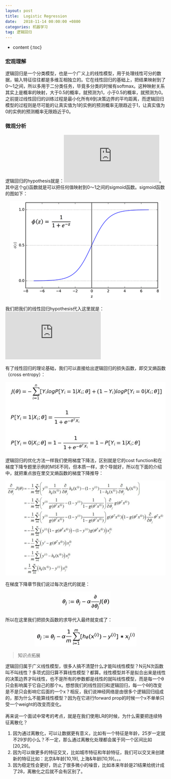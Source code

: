 ```yaml
---
layout: post
title:  Logistic Regression
date:   2018-11-14 00:00:00 +0800
categories: 机器学习
tag: 逻辑回归
---
```


* content
{:toc}


### 宏观理解
逻辑回归是一个分类模型，也是一个广义上的线性模型，用于处理线性可分的数据，输入特征往往都是多维互相独立的。它在线性回归的基础上，把结果映射到了0～1之间，所以多用于二分类任务，毕竟多分类的时候有softmax。这种映射关系其实上是概率的映射，大于0.5的概率，就预测为1，小于0.5的概率，就预测为0。之前提过线性回归的训练过程是最小化所有θ到决策边界的平均距离，而逻辑回归模型的过程则是尽可能的让真实值为1的实例的预测概率无限趋近于1，让真实值为0的实例的预测概率无限趋近于0。

### 微观分析
逻辑回归的hypothesis就是：![](https://latex.codecogs.com/gif.latex?h_%5Ctheta%28x%29%20%3D%20g%28%5Ctheta%5ETX%29)。其中这个g()函数就是可以把任何值映射到0～1之间的sigmoid函数。sigmoid函数的图如下：

<p align="center"> 
  <img src="/imgs/logisticregression/1.png">
</p>

我们把我们的线性回归hypothesis代入这里就是：![](https://latex.codecogs.com/gif.latex?g%28%5Ctheta%5ETX%29%20%3D%20%5Cfrac%7B1%7D%7B1%20&plus;%20e%5E%7B-%5Ctheta%20%5ETX%7D%7D)

有了线性回归的理论基础，我们可以直接给出逻辑回归的损失函数，即交叉熵函数（cross entropy）：

<p align="center"> 
  <img src="/imgs/logisticregression/2.png">
</p>

逻辑回归的优化方法一样我们使用梯度下降法，区别就是它的cost function和在梯度下降专题里示例的MSE不同，但本质一样，求个导就好，所以在下面的介绍中，就把重点放在里交叉熵函数的梯度下降推导：

<p align="center"> 
  <img src="/imgs/logisticregression/3.png">
</p>

在梯度下降章节我们说过每次迭代的就是：


<p align="center"> 
  <img src="/imgs/logisticregression/4.png">
</p>
 

所以在这里我们把损失函数的求导代入最终就变成了：

<p align="center"> 
  <img src="/imgs/logisticregression/5.png">
</p>

> 知识点拓展

逻辑回归属于广义线性模型，很多人搞不清楚什么才能叫线性模型？N元N次函数叫不叫线性？多项式回归算不算线性模型？都算。线性模型并不是拟合出来是线性的决策边界才叫线性，也不是所有的参数都是线性的就叫线性模型，而是每一个θ只会影响属于它自己的那个x。想想我们的线性回归和逻辑回归，每一个θ的改变是不是只会影响它后面的一个x？相反，我们说神经网络是由很多个逻辑回归组成的，那为什么不能算线性模型？因为在它进行forward prop的时候一个x不单单只受一个weight的改变而变化。
<br/><br/>
再来说一个面试中常考的考点，就是在我们使用LR的时候，为什么需要把连续特征离散化？

1. 因为通过离散化，可以让数据更有意义，比如有一个特征是年龄，25岁一定就不29岁的小么？不一定，那么通过离散化处理都会属于同一个区间比如[20,29]。
2. 因为可以做更多的特征交叉，比如城市特征和年龄特征，我们可以交叉来创建新的特征比如：北京&年龄[10,19], 上海&年龄[10,19]。。。
3. 因为稳定性会更好，防止了很多微小的噪音，比如本来年龄是21结果给统计成了28，离散化之后就不会有区别了。
 

